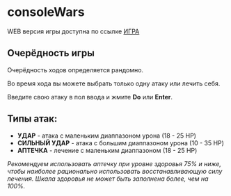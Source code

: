 # consoleWars 

WEB версия игры доступна по ссылке [ИГРА](https://zsmax.github.io/consoleWars/)

## Очерёдность игры 

Очерёдность ходов определяется рандомно.

Во время хода вы можете выбрать только одну атаку или лечить себя.

Введите свою атаку в пол ввода и жмите **Do** или **Enter**.

## Типы атак:

* **УДАР**   - атака с маленьким диаппазоном урона (18 - 25 HP)
* **СИЛЬНЫЙ УДАР** - атака с большим диаппазоном урона (10 - 35 HP)
* **АПТЕЧКА** - лечение с маленьким диаппазоном (18 - 25 HP)

*Рекомендуем использовать аптечку при уровне здоровья 75% и ниже, чтобы наиболее рационально использовать восстанавливающую силу лечения. Шкала здоровья не может быть заполнена более, чем на 100%.*

